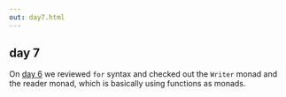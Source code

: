```yaml
---
out: day7.html
---
```


  [day6]: http://eed3si9n.com/learning-scalaz-day6

day 7
-----

On [day 6][day6] we reviewed `for` syntax and checked out the `Writer` monad and the reader monad, which is basically using functions as monads.
